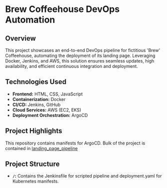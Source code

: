 # Brew Coffeehouse DevOps Automation

## Overview

This project showcases an end-to-end DevOps pipeline for fictitious 'Brew' Coffeehouse, automating the deployment of its landing page. Leveraging Docker, Jenkins, and AWS, this solution ensures seamless updates, high availability, and efficient continuous integration and deployment.

## Technologies Used

- **Frontend:** HTML, CSS, JavaScript
- **Containerization:** Docker
- **CI/CD:** Jenkins, GitHub
- **Cloud Services:** AWS (EC2, EKS)
- **Deployment Orchestration:** ArgoCD

## Project Highlights

This repository contains manifests for ArgoCD. Bulk of the project is contained in [landing_page_pipeline](https://github.com/kstubh9/landing_page_pipeline)


## Project Structure

- **`/`:** Contains the Jenkinsfile for scripted pipeline and deployment.yaml for Kubernetes manifests.

